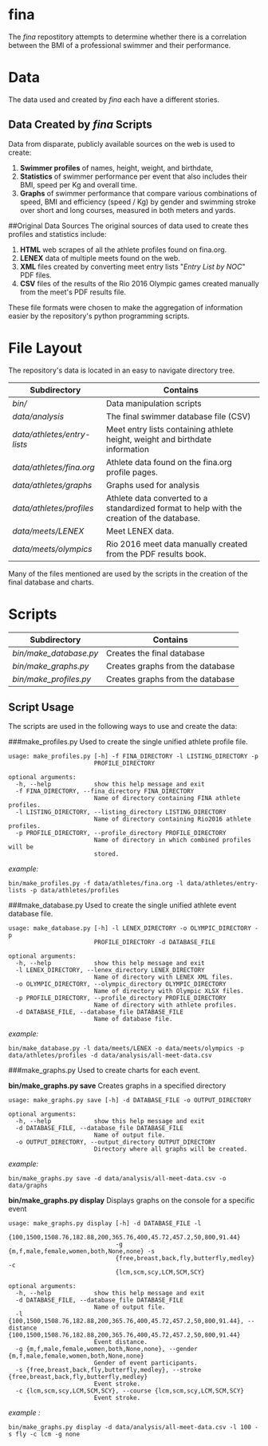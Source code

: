 # fina
The *fina* repostitory attempts to determine whether there is a correlation between the BMI of a professional swimmer and their performance.

# Data
The data used and created by *fina* each have a different stories.
## Data Created by *fina* Scripts
Data from disparate, publicly available sources on the web is used to create: 
1. **Swimmer profiles** of names, height, weight, and birthdate, 
2. **Statistics** of swimmer performance per event that also includes their BMI, speed per Kg and overall time.
3. **Graphs** of swimmer performance that compare various combinations of speed, BMI and efficiency (speed / Kg) by gender and swimming stroke over short and long courses, measured in both meters and yards.

##Original Data Sources
The original sources of data used to create thes profiles and statistics include:
1. **HTML** web scrapes of all the athlete profiles found on fina.org.
2. **LENEX** data of multiple meets found on the web.
3. **XML** files created by converting meet entry lists "*Entry List by NOC*" PDF files.
4. **CSV** files of the results of the Rio 2016 Olympic games created manually from the meet's PDF results file.

These file formats were chosen to make the aggregation of information easier by the repository's python programming scripts.

# File Layout
The repository's data is located in an easy to navigate directory tree.

| Subdirectory|Contains| 
| ------------- |-------------| 
| *bin/*| Data manipulation scripts|
| *data/analysis*| The final swimmer database  file (CSV) |
|  *data/athletes/entry-lists*| Meet entry lists containing athlete height, weight and birthdate information |
| *data/athletes/fina.org*| Athlete data found on the fina.org profile pages. |
| *data/athletes/graphs*| Graphs used for analysis|
| *data/athletes/profiles*| Athlete data converted to a standardized format to help with the creation of the database.|
|*data/meets/LENEX*| Meet LENEX data.|
|*data/meets/olympics*| Rio 2016 meet data manually created from the PDF results book.|

Many of the files mentioned are used by the scripts in the creation of the final database and charts.

# Scripts

| Subdirectory|Contains| 
| ------------- |-------------| 
| *bin/make_database.py*| Creates the final database|
| *bin/make_graphs.py*| Creates graphs from the database|
| *bin/make_profiles.py*| Creates graphs from the database|

## Script Usage
The scripts are used in the following ways to use and create the data:

###make_profiles.py
Used to create the single unified athlete profile file.

```
usage: make_profiles.py [-h] -f FINA_DIRECTORY -l LISTING_DIRECTORY -p
                        PROFILE_DIRECTORY

optional arguments:
  -h, --help            show this help message and exit
  -f FINA_DIRECTORY, --fina_directory FINA_DIRECTORY
                        Name of directory containing FINA athlete profiles.
  -l LISTING_DIRECTORY, --listing_directory LISTING_DIRECTORY
                        Name of directory containing Rio2016 athlete profiles.
  -p PROFILE_DIRECTORY, --profile_directory PROFILE_DIRECTORY
                        Name of directory in which combined profiles will be
                        stored.
```
*example:*    
```
bin/make_profiles.py -f data/athletes/fina.org -l data/athletes/entry-lists -p data/athletes/profiles
```

###make_database.py
Used to create the single unified athlete event database file.

```
usage: make_database.py [-h] -l LENEX_DIRECTORY -o OLYMPIC_DIRECTORY -p
                        PROFILE_DIRECTORY -d DATABASE_FILE

optional arguments:
  -h, --help            show this help message and exit
  -l LENEX_DIRECTORY, --lenex_directory LENEX_DIRECTORY
                        Name of directory with LENEX XML files.
  -o OLYMPIC_DIRECTORY, --olympic_directory OLYMPIC_DIRECTORY
                        Name of directory with Olympic XLSX files.
  -p PROFILE_DIRECTORY, --profile_directory PROFILE_DIRECTORY
                        Name of directory with athlete profiles.
  -d DATABASE_FILE, --database_file DATABASE_FILE
                        Name of database file.

```
*example:*
     
```
bin/make_database.py -l data/meets/LENEX -o data/meets/olympics -p data/athletes/profiles -d data/analysis/all-meet-data.csv 
```

###make_graphs.py
Used to create charts for each event.

**bin/make_graphs.py save**
Creates graphs in a specified directory

```
usage: make_graphs.py save [-h] -d DATABASE_FILE -o OUTPUT_DIRECTORY

optional arguments:
  -h, --help            show this help message and exit
  -d DATABASE_FILE, --database_file DATABASE_FILE
                        Name of output file.
  -o OUTPUT_DIRECTORY, --output_directory OUTPUT_DIRECTORY
                        Directory where all graphs will be created.
```
*example:*
```
bin/make_graphs.py save -d data/analysis/all-meet-data.csv -o data/graphs
```

**bin/make_graphs.py display**
Displays graphs on the console for a specific event

```
usage: make_graphs.py display [-h] -d DATABASE_FILE -l
                              {100,1500,1508.76,182.88,200,365.76,400,45.72,457.2,50,800,91.44}
                              -g {m,f,male,female,women,both,None,none} -s
                              {free,breast,back,fly,butterfly,medley} -c
                              {lcm,scm,scy,LCM,SCM,SCY}

optional arguments:
  -h, --help            show this help message and exit
  -d DATABASE_FILE, --database_file DATABASE_FILE
                        Name of output file.
  -l {100,1500,1508.76,182.88,200,365.76,400,45.72,457.2,50,800,91.44}, --distance {100,1500,1508.76,182.88,200,365.76,400,45.72,457.2,50,800,91.44}
                        Event distance.
  -g {m,f,male,female,women,both,None,none}, --gender {m,f,male,female,women,both,None,none}
                        Gender of event participants.
  -s {free,breast,back,fly,butterfly,medley}, --stroke {free,breast,back,fly,butterfly,medley}
                        Event stroke.
  -c {lcm,scm,scy,LCM,SCM,SCY}, --course {lcm,scm,scy,LCM,SCM,SCY}
                        Event stroke.

```
*example :*
```
bin/make_graphs.py display -d data/analysis/all-meet-data.csv -l 100 -s fly -c lcm -g none

```


 
